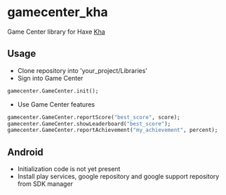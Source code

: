 # gamecenter_kha
Game Center library for Haxe [Kha](https://github.com/KTXSoftware/Kha)

## Usage
- Clone repository into 'your_project/Libraries'
- Sign into Game Center
``` hx
gamecenter.GameCenter.init();
```
- Use Game Center features
``` hx
gamecenter.GameCenter.reportScore("best_score", score);
gamecenter.GameCenter.showLeaderboard("best_score");
gamecenter.GameCenter.reportAchievement("my_achievement", percent);
```

## Android
- Initialization code is not yet present
- Install play services, google repository and google support repository from SDK manager
